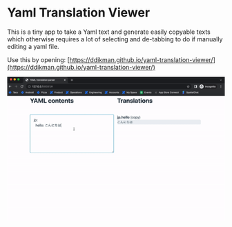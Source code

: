 # Yaml Translation Viewer

This is a tiny app to take a Yaml text and generate easily copyable texts which otherwise requires a lot of selecting and de-tabbing to do if manually editing a yaml file.

Use this by opening: [https://ddikman.github.io/yaml-translation-viewer/](https://ddikman.github.io/yaml-translation-viewer/)

![Example usage](usage.gif)